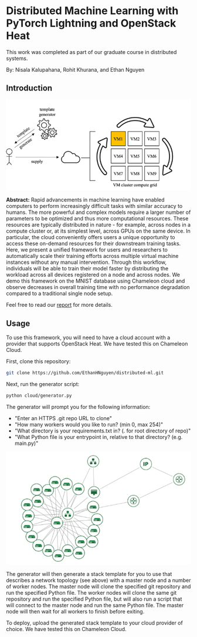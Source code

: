 # Distributed Machine Learning with PyTorch Lightning and OpenStack Heat
This work was completed as part of our graduate course in distributed systems.

By: Nisala Kalupahana, Rohit Khurana, and Ethan Nguyen

## Introduction
![](docs/fig1.png)

**Abstract:** Rapid advancements in machine learning have enabled computers to perform increasingly difficult tasks with similar accuracy to humans. The more powerful and complex models require a larger number of parameters to be optimized and thus more computational resources. These resources are typically distributed in nature - for example, across nodes in a compute cluster or, at its simplest level, across GPUs on the same device. In particular, the cloud conveniently offers users a unique opportunity to access these on-demand resources for their downstream training tasks. Here, we present a unified framework for users and researchers to automatically scale their training efforts across multiple virtual machine instances without any manual intervention. Through this workflow, individuals will be able to train their model faster by distributing the workload across all devices registered on a node and across nodes. We demo this framework on the MNIST database using Chameleon cloud and observe decreases in overall training time with no performance degradation compared to a traditional single node setup. 

Feel free to read our [report](docs/distributed_systems_final_paper.pdf) for more details.

## Usage
To use this framework, you will need to have a cloud account with a provider that supports OpenStack Heat. We have tested this on Chameleon Cloud.

First, clone this repository:
```bash
git clone https://github.com/EthanHNguyen/distributed-ml.git
```

Next, run the generator script:
```bash
python cloud/generator.py
```

The generator will prompt you for the following information:
* "Enter an HTTPS .git repo URL to clone"
* "How many workers would you like to run? (min 0, max 254)"
* "What directory is your requirements.txt in? (. for root directory of repo)"
* "What Python file is your entrypoint in, relative to that directory? (e.g. main.py)"

![](docs/fig2.png)

The generator will then generate a stack template for you to use that describes a network topology (see above) with a master node and a number of worker nodes. The master node will clone the specified git repository and run the specified Python file. The worker nodes will clone the same git repository and run the specified Python file, but will also run a script that will connect to the master node and run the same Python file. The master node will then wait for all workers to finish before exiting.

To deploy, upload the generated stack template to your cloud provider of choice. We have tested this on Chameleon Cloud.